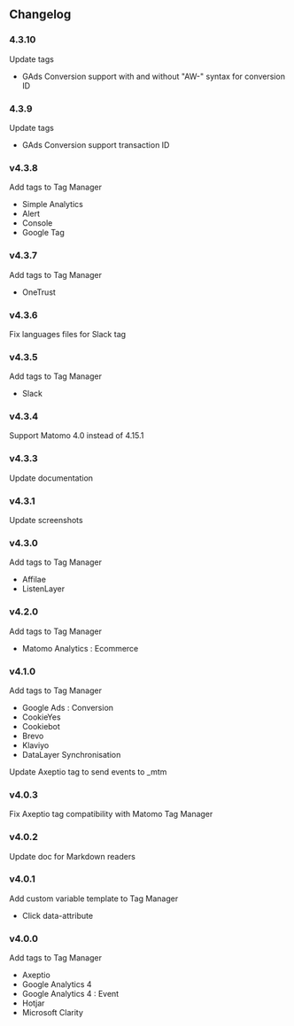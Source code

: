 ## Changelog

### 4.3.10

Update tags

- GAds Conversion support with and without "AW-" syntax for conversion ID

### 4.3.9

Update tags

- GAds Conversion support transaction ID

### v4.3.8

Add tags to Tag Manager

- Simple Analytics
- Alert
- Console
- Google Tag

### v4.3.7

Add tags to Tag Manager

- OneTrust

### v4.3.6

Fix languages files for Slack tag

### v4.3.5

Add tags to Tag Manager

- Slack

### v4.3.4

Support Matomo 4.0 instead of 4.15.1

### v4.3.3

Update documentation

### v4.3.1

Update screenshots

### v4.3.0

Add tags to Tag Manager

- Affilae
- ListenLayer

### v4.2.0

Add tags to Tag Manager

- Matomo Analytics : Ecommerce

### v4.1.0

Add tags to Tag Manager

- Google Ads : Conversion
- CookieYes
- Cookiebot
- Brevo
- Klaviyo
- DataLayer Synchronisation

Update Axeptio tag to send events to _mtm

### v4.0.3

Fix Axeptio tag compatibility with Matomo Tag Manager

### v4.0.2

Update doc for Markdown readers

### v4.0.1

Add custom variable template to Tag Manager

- Click data-attribute

### v4.0.0

Add tags to Tag Manager

- Axeptio
- Google Analytics 4
- Google Analytics 4 : Event
- Hotjar
- Microsoft Clarity
